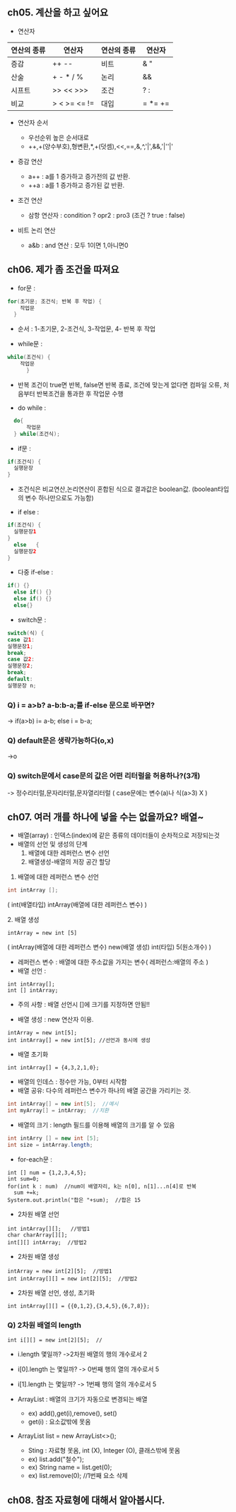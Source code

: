 ## ch05. 계산을 하고 싶어요
- 연산자 <p>

|연산의 종류|연산자|연산의 종류|연산자|
|---------|--------|--------|----------|
|증감|++ --|비트 |& "|" ^~|
|산술|+ - * / %|논리|&& || ! ^|
|시프트|>> << >>>|조건|? :|
|비교|> < >= <= !=|대입|= *= +=|

- 연산자 순서
  - 우선순위 높은 순서대로
  - ++,+(양수부호),형변환,*,+(덧셈),<<,==,&,^,'|',&&,'|''|'
  
- 증감 연산
  - a++ : a를 1 증가하고 증가전의 값 반환.
  - ++a : a를 1 증가하고 증가된 값 반환.
- 조건 연산
  - 삼항 연산자 : condition ? opr2 : pro3  (조건 ? true : false)
- 비트 논리 연산
  - a&b : and 연산 : 모두 1이면 1,아니면0


## ch06. 제가 좀 조건을 따져요
- for문 :
```java
for(초기문; 조건식; 반복 후 작업) {
    작업문
  }
```
  + 순서 : 1-초기문, 2-조건식, 3-작업문, 4- 반복 후 작업
 
- while문 :
```java
while(조건식) {
    작업문
      }
```
  + 반복 조건이 true면 반복, false면 반복 종료, 조건에 맞는게 없다면 컴파일 오류, 처음부터 반복조건을 통과한 후 작업문 수행

- do while :
```java
  do{
      작업문
  } while(조건식);
```
- if문 :
```java
if(조건식) {
  실행문장
}
```
  + 조건식은 비교연산,논리연산이 혼합된 식으로 결과값은 boolean값. (boolean타입의 변수 하나만으로도 가능함)
- if else :
```java
if(조건식) {
  실행문장1
}
  else   {
  실행문장2
}
```
- 다중 if-else :
```java
if() {}
  else if() {}
  else if() {}
  else{}
```
- switch문 :
```java
switch(식) {
case 값1:
실행문장1;
break;
case 값2:
실행문장2;
break;
default:
실행문장 n;
```

### Q) i = a>b? a-b:b-a;를 if-else 문으로 바꾸면?
-> if(a>b)
i= a-b;
else
i = b-a;

### Q) default문은 생략가능하다(o,x)
->o

### Q) switch문에서 case문의 값은 어떤 리터럴을 허용하나?(3개) 
-> 정수리터럴,문자리터럴,문자열리터럴 ( case문에는 변수(a)나 식(a>3) X )



## ch07. 여러 개를 하나에 넣을 수는 없을까요? 배열~
- 배열(array) : 인덱스(index)에 같은 종류의 데이터들이 순차적으로 저장되는것
- 배열의 선언 및 생성의 단계
  1. 배열에 대한 레퍼런스 변수 선언
  2. 배열생성-배열의 저장 공간 할당
1. 배열에 대한 레퍼런스 변수 선언
```java
int intArray [];
```
( int(배열타입)  intArray(배열에 대한 레퍼런스 변수) [](배열선언) )  <p>
2. 배열 생성
```
intArray = new int [5]
```
( intArray(배열에 대한 레퍼런스 변수) new(배열 생성) int(타입) 5(원소개수) )

- 레퍼런스 변수 : 배열에 대한 주소값을 가지는 변수( 레퍼런스:배열의 주소 )
- 배열 선언 :
```
int intArray[];
int [] intArray;
```
  + 주의 사항 : 배열 선언시 []에 크기를 지정하면 안됨!!
- 배열 생성 : new 연산자 이용.
```
intArray = new int[5];
int intArray[] = new int[5]; //선언과 동시에 생성
```
- 배열 초기화
```
int intArray[] = {4,3,2,1,0};
```

- 배열의 인데스 : 정수만 가능, 0부터 시작함
- 배열 공유: 다수의 레퍼런스 변수가 하나의 배열 공간을 가리키는 것.
```java
int intArray[] = new int[5];  //예시
int myArray[] = intArray;  //치환
```
- 배열의 크기 : length 필드를 이용해 배열의 크기를 알 수 있음
```java
int intArry [] = new int [5];
int size = intArray.length;
```

- for-each문 : 
```
int [] num = {1,2,3,4,5};
int sum=0;
for(int k : num)  //num이 배열자리, k는 n[0], n[1]...n[4]로 반복
  sum +=k;
Systerm.out.println("합은 "+sum);  //합은 15
```
- 2차원 배열 선언
```
int intArray[][];   //방법1
char charArray[][];
int[][] intArray;  //방법2
```
- 2차원 배열 생성
```
intArray = new int[2][5];  //방법1
int intArray[][] = new int[2][5];  //방법2
```
- 2차원 배열 선언, 생성, 초기화
```
int intArray[][] = {{0,1,2},{3,4,5},{6,7,8}};
```
### Q) 2차원 배열의 length
```
int i[][] = new int[2][5];  //
```
- i.length 몇일까? ->2차원 배열의 행의 개수로서 2
- i[0].length 는 몇일까? -> 0번째 행의 열의 개수로서 5
- i[1].length 는 몇일까? -> 1번째 행의 열의 개수로서 5

- ArrayList : 배열의 크기가 자동으로 변경되는 배열
  + ex) add(),get(i),remove(), set()
  + get(i) :  요소값밖에 못옴
- ArrayList<String> list = new ArrayList<>();
  + Sting : 자료형 못옴, int (X), Integer (O), 클래스밖에 못옴
  + ex) list.add("철수");
  + ex) String name = list.get(0);
  + ex) list.remove(0);  //1번째 요소 삭제
## ch08. 참조 자료형에 대해서 알아봅시다.

